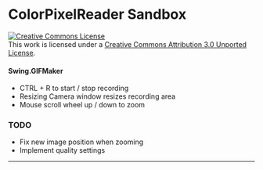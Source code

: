 # ColorPixelReader Sandbox
<a rel="license" href="http://creativecommons.org/licenses/by/3.0/"><img alt="Creative Commons License" style="border-width:0" src="https://i.creativecommons.org/l/by/3.0/80x15.png" /></a><br />This work is licensed under a <a rel="license" href="http://creativecommons.org/licenses/by/3.0/">Creative Commons Attribution 3.0 Unported License</a>.
#### Swing.GIFMaker

- CTRL + R to start / stop recording
- Resizing Camera window resizes recording area
- Mouse scroll wheel up / down  to zoom

### TODO
- Fix new image position when zooming
- Implement quality settings

---
